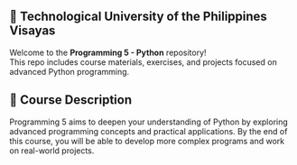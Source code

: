 ## 📌 Technological University of the Philippines Visayas
Welcome to the **Programming 5 - Python** repository!  
This repo includes course materials, exercises, and projects focused on advanced Python programming.

## 📌 Course Description
Programming 5 aims to deepen your understanding of Python by exploring advanced programming concepts and practical applications. By the end of this course, you will be able to develop more complex programs and work on real-world projects.
